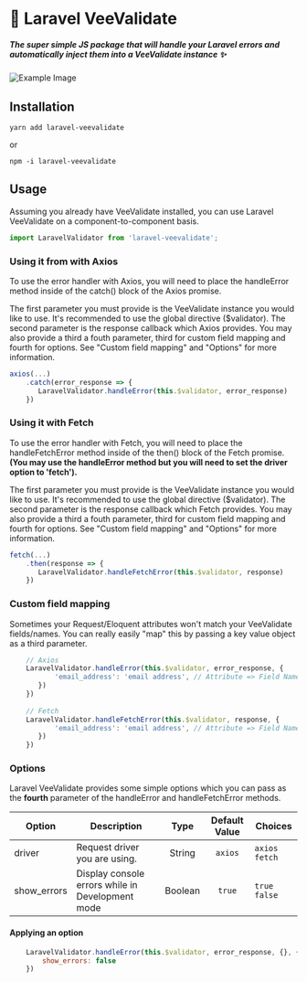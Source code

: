 # 🚨 Laravel VeeValidate
##### The super simple JS package that will handle your Laravel errors and automatically inject them into a VeeValidate instance ✨

![Example Image](https://res.cloudinary.com/sammyjo20/image/upload/v1551134147/laravel-veevalidate/Example.png)

## Installation
```
yarn add laravel-veevalidate
```
or
```
npm -i laravel-veevalidate
```

## Usage
Assuming you already have VeeValidate installed, you can use Laravel VeeValidate on a component-to-component basis.

```javascript
import LaravelValidator from 'laravel-veevalidate';
```

### Using it from with Axios
To use the error handler with Axios, you will need to place the handleError method inside of the catch() block of the Axios promise. 

The first parameter you must provide is the VeeValidate instance you would like to use. It's recommended to use the global directive ($validator). The second parameter is the response callback which Axios provides. You may also provide a third a fouth parameter, third for custom field mapping and fourth for options. See "Custom field mapping" and "Options" for more information.
```javascript
axios(...)
    .catch(error_response => {
       LaravelValidator.handleError(this.$validator, error_response) 
    })
```

### Using it with Fetch
To use the error handler with Fetch, you will need to place the handleFetchError method inside of the then() block of the Fetch promise. **(You may use the handleError method but you will need to set the driver option to 'fetch').**

The first parameter you must provide is the VeeValidate instance you would like to use. It's recommended to use the global directive ($validator). The second parameter is the response callback which Fetch provides. You may also provide a third a fouth parameter, third for custom field mapping and fourth for options. See "Custom field mapping" and "Options" for more information.

```javascript
fetch(...)
    .then(response => {
       LaravelValidator.handleFetchError(this.$validator, response) 
    })
```

### Custom field mapping
Sometimes your Request/Eloquent attributes won't match your VeeValidate fields/names. You can really easily "map" this by passing a key value object as a third parameter.

```javascript
    // Axios
    LaravelValidator.handleError(this.$validator, error_response, {
           'email_address': 'email address', // Attribute => Field Name
       }) 
    })
    
    // Fetch
    LaravelValidator.handleFetchError(this.$validator, response, {
           'email_address': 'email address', // Attribute => Field Name
       }) 
    })
```

### Options
Laravel VeeValidate provides some simple options which you can pass as the **fourth** parameter of the handleError and handleFetchError methods.

| Option        | Description   | Type  | Default Value | Choices      | 
| ------------- |-------------| :-----:| :-------------:|------------|
| driver        | Request driver you are using.  | String | `axios`    | `axios` `fetch` |
| show_errors    | Display console errors while in Development mode      | Boolean | `true`              |  `true` `false`          | 

#### Applying an option

```javascript
    LaravelValidator.handleError(this.$validator, error_response, {}, {
        show_errors: false
    }) 
```
